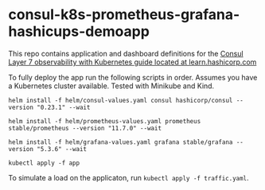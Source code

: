 # consul-k8s-prometheus-grafana-hashicups-demoapp
This repo contains application and dashboard definitions for the <a target="_blank" href="https://learn.hashicorp.com/tutorials/consul/kubernetes-layer7-observability">Consul Layer 7 observability with Kubernetes guide located at learn.hashicorp.com</a>

To fully deploy the app run the following scripts in order. Assumes you have a Kubernetes cluster available.  Tested with Minikube and Kind.

`helm install -f helm/consul-values.yaml consul hashicorp/consul --version "0.23.1" --wait`

`helm install -f helm/prometheus-values.yaml prometheus stable/prometheus --version "11.7.0" --wait`

`helm install -f helm/grafana-values.yaml grafana stable/grafana --version "5.3.6" --wait`

`kubectl apply -f app`

To simulate a load on the applicaton, run `kubectl apply -f traffic.yaml`.
